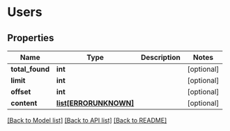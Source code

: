 # Users

## Properties
Name | Type | Description | Notes
------------ | ------------- | ------------- | -------------
**total_found** | **int** |  | [optional] 
**limit** | **int** |  | [optional] 
**offset** | **int** |  | [optional] 
**content** | [**list[ERRORUNKNOWN]**](.md) |  | [optional] 

[[Back to Model list]](../README.md#documentation-for-models) [[Back to API list]](../README.md#documentation-for-api-endpoints) [[Back to README]](../README.md)


